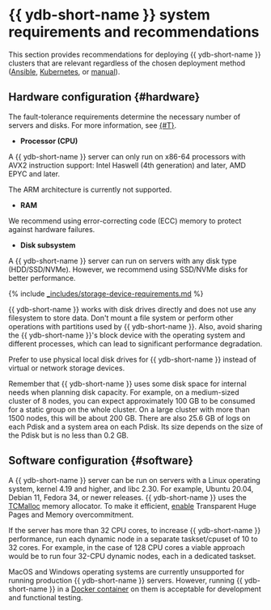 # {{ ydb-short-name }} system requirements and recommendations

This section provides recommendations for deploying {{ ydb-short-name }} clusters that are relevant regardless of the chosen deployment method ([Ansible](./ansible/index.md), [Kubernetes](./kubernetes/index.md), or [manual](./manual/index.md)).

## Hardware configuration {#hardware}

The fault-tolerance requirements determine the necessary number of servers and disks. For more information, see [{#T}](../concepts/topology.md).

* **Processor (CPU)**

 A {{ ydb-short-name }} server can only run on x86-64 processors with AVX2 instruction support: Intel Haswell (4th generation) and later, AMD EPYC and later.

 The ARM architecture is currently not supported.

* **RAM**

 We recommend using error-correcting code (ECC) memory to protect against hardware failures.

* **Disk subsystem**

 A {{ ydb-short-name }} server can run on servers with any disk type (HDD/SSD/NVMe). However, we recommend using SSD/NVMe disks for better performance.

 {% include [_includes/storage-device-requirements.md](../_includes/storage-device-requirements.md) %}

 {{ ydb-short-name }} works with disk drives directly and does not use any filesystem to store data. Don't mount a file system or perform other operations with partitions used by {{ ydb-short-name }}. Also, avoid sharing the {{ ydb-short-name }}'s block device with the operating system and different processes, which can lead to significant performance degradation.

 Prefer to use physical local disk drives for {{ ydb-short-name }} instead of virtual or network storage devices.

 Remember that {{ ydb-short-name }} uses some disk space for internal needs when planning disk capacity. For example, on a medium-sized cluster of 8 nodes, you can expect approximately 100 GB to be consumed for a static group on the whole cluster. On a large cluster with more than 1500 nodes, this will be about 200 GB. There are also 25.6 GB of logs on each Pdisk and a system area on each Pdisk. Its size depends on the size of the Pdisk but is no less than 0.2 GB.

## Software configuration {#software}

A {{ ydb-short-name }} server can be run on servers with a Linux operating system, kernel 4.19 and higher, and libc 2.30. For example, Ubuntu 20.04, Debian 11, Fedora 34, or newer releases. {{ ydb-short-name }} uses the [TCMalloc](https://google.github.io/tcmalloc) memory allocator. To make it efficient, [enable](https://google.github.io/tcmalloc/tuning.html#system-level-optimizations) Transparent Huge Pages and Memory overcommitment.

If the server has more than 32 CPU cores, to increase {{ ydb-short-name }} performance, run each dynamic node in a separate taskset/cpuset of 10 to 32 cores. For example, in the case of 128 CPU cores a viable approach would be to run four 32-CPU dynamic nodes, each in a dedicated taskset.

MacOS and Windows operating systems are currently unsupported for running production {{ ydb-short-name }} servers. However, running {{ ydb-short-name }} in a [Docker container](../quickstart.md) on them is acceptable for development and functional testing.